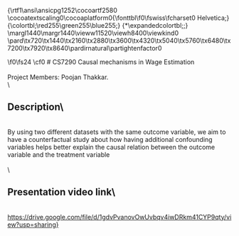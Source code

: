 {\rtf1\ansi\ansicpg1252\cocoartf2580
\cocoatextscaling0\cocoaplatform0{\fonttbl\f0\fswiss\fcharset0 Helvetica;}
{\colortbl;\red255\green255\blue255;}
{\*\expandedcolortbl;;}
\margl1440\margr1440\vieww11520\viewh8400\viewkind0
\pard\tx720\tx1440\tx2160\tx2880\tx3600\tx4320\tx5040\tx5760\tx6480\tx7200\tx7920\tx8640\pardirnatural\partightenfactor0

\f0\fs24 \cf0 # CS7290 Causal mechanisms in Wage Estimation\
\
Project Members: Poojan Thakkar.\
\
## Description\
\
By using two different datasets with the same outcome variable, we aim to have a counterfactual study about how having additional confounding variables helps better explain the causal relation between the outcome variable and the treatment variable\
\
\
## Presentation video link\
\
https://drive.google.com/file/d/1gdvPvanovOwUvbqv4iwDRkm41CYP9qty/view?usp=sharing}